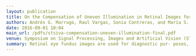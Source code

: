 ```yaml
---
layout: publication
title: On the Compensation of Uneven Illumination in Retinal Images for Restoration by Means of Blind Deconvolution
authors: Andrés G. Marrugo, Raul Vargas, Sonia Contreras, and María S. Millán
date: 2016-09-01 10:04
main_url: /pdfs/stsiva-compensation-uneven-illumination-final.pdf
venue: Symposium on Signal Processing, Images and Artificial Vision (STSIVA)
summary: Retinal eye fundus images are used for diagnostic pur- poses, but despite controlled conditions in acquisition they often suffer from uneven illumination and blur. In this work, we propose the use of multi-channel blind deconvolution for the restoration of blurred retinal images. The estimation of an adequate point-spread function (PSF) is highly depen- dent on the registration of at least two images from the same retina, which undergo illumination compensation. We use the bi-dimensional empirical mode decomposition (BEMD) approach to model the illumination distribution as a sum of non-stationary signals. The BEMD approach enables an artifact-free compensation of the illumination in order to es- timate an adequate PSF and carry out the best restoration possible. Encouraging experimental results show signifi- cant enhancement in the retinal images with increased con- trast and visibility of subtle details like small blood vessels.
---
```

